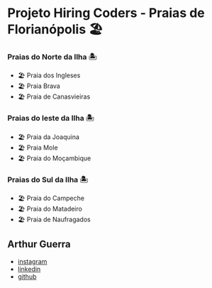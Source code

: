 # Projeto Hiring Coders - Praias de Florianópolis :beach_umbrella:

### Praias do Norte da Ilha :desert_island:
- :beach_umbrella: Praia dos Ingleses
- :beach_umbrella: Praia Brava
- :beach_umbrella: Praia de Canasvieiras
### Praias do leste da Ilha :desert_island:
- :beach_umbrella: Praia da Joaquina
- :beach_umbrella: Praia Mole
- :beach_umbrella: Praia do Moçambique
### Praias do Sul da Ilha :desert_island:
- :beach_umbrella: Praia do Campeche
- :beach_umbrella: Praia do Matadeiro
- :beach_umbrella: Praia de Naufragados

## Arthur Guerra
- [instagram](https://www.instagram.com/arthur.guerra/)
- [linkedin](https://www.linkedin.com/in/arthurguerrabatista/)
- [github](https://github.com/arthurguerra)